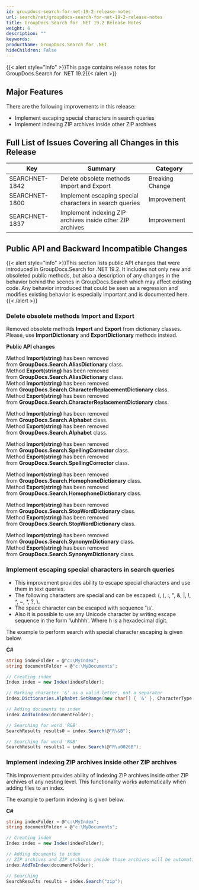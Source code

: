 ```yaml
---
id: groupdocs-search-for-net-19-2-release-notes
url: search/net/groupdocs-search-for-net-19-2-release-notes
title: GroupDocs.Search for .NET 19.2 Release Notes
weight: 6
description: ""
keywords: 
productName: GroupDocs.Search for .NET
hideChildren: False
---
```

{{< alert style="info" >}}This page contains release notes for GroupDocs.Search for .NET 19.2{{< /alert >}}

## Major Features

There are the following improvements in this release:

*   Implement escaping special characters in search queries
*   Implement indexing ZIP archives inside other ZIP archives

## Full List of Issues Covering all Changes in this Release

| Key | Summary | Category |
| --- | --- | --- |
| SEARCHNET-1842 | Delete obsolete methods Import and Export | Breaking Change |
| SEARCHNET-1800 | Implement escaping special characters in search queries | Improvement |
| SEARCHNET-1837 | Implement indexing ZIP archives inside other ZIP archives | Improvement |

## Public API and Backward Incompatible Changes

{{< alert style="info" >}}This section lists public API changes that were introduced in GroupDocs.Search for .NET 19.2. It includes not only new and obsoleted public methods, but also a description of any changes in the behavior behind the scenes in GroupDocs.Search which may affect existing code. Any behavior introduced that could be seen as a regression and modifies existing behavior is especially important and is documented here.{{< /alert >}}

### Delete obsolete methods Import and Export

Removed obsolete methods **Import** and **Export** from dictionary classes. Please, use **ImportDictionary** and **ExportDictionary** methods instead.

**Public API changes**

Method **Import(string)** has been removed from **GroupDocs.Search.AliasDictionary** class.  
Method **Export(string)** has been removed from **GroupDocs.Search.AliasDictionary** class.  
Method **Import(string)** has been removed from **GroupDocs.Search.CharacterReplacementDictionary** class.  
Method **Export(string)** has been removed from **GroupDocs.Search.CharacterReplacementDictionary** class.

Method **Import(string)** has been removed from **GroupDocs.Search.Alphabet** class.  
Method **Export(string)** has been removed from **GroupDocs.Search.Alphabet** class.

Method **Import(string)** has been removed from **GroupDocs.Search.SpellingCorrector** class.  
Method **Export(string)** has been removed from **GroupDocs.Search.SpellingCorrector** class.

Method **Import(string)** has been removed from **GroupDocs.Search.HomophoneDictionary** class.  
Method **Export(string)** has been removed from **GroupDocs.Search.HomophoneDictionary** class.

Method **Import(string)** has been removed from **GroupDocs.Search.StopWordDictionary** class.  
Method **Export(string)** has been removed from **GroupDocs.Search.StopWordDictionary** class.

Method **Import(string)** has been removed from **GroupDocs.Search.SynonymDictionary** class.  
Method **Export(string)** has been removed from **GroupDocs.Search.SynonymDictionary** class.

### Implement escaping special characters in search queries

*   This improvement provides ability to escape special characters and use them in text queries.
*   The following characters are special and can be escaped: (, ), :, ", &, |, !, ^, ~, \*, ?, \\.
*   The space character can be escaped with sequence '\\s'.
*   Also it is possible to use any Unicode character by writing escape sequence in the form '\\uhhhh'. Where h is a hexadecimal digit.

The example to perform search with special character escaping is given below.

**C#**

```csharp
string indexFolder = @"c:\MyIndex";
string documentFolder = @"c:\MyDocuments";

// Creating index
Index index = new Index(indexFolder);

// Marking character '&' as a valid letter, not a separator
index.Dictionaries.Alphabet.SetRange(new char[] { '&' }, CharacterType.Letter);

// Adding documents to index
index.AddToIndex(documentFolder);

// Searching for word 'R&B'
SearchResults results0 = index.Search(@"R\&B");

// Searching for word 'R&B'
SearchResults results1 = index.Search(@"R\u0026B");
```

### Implement indexing ZIP archives inside other ZIP archives

This improvement provides ability of indexing ZIP archives inside other ZIP archives of any nesting level. This functionality works automatically when adding files to an index.

The example to perform indexing is given below.

**C#**

```csharp
string indexFolder = @"c:\MyIndex";
string documentFolder = @"c:\MyDocuments";

// Creating index
Index index = new Index(indexFolder);

// Adding documents to index
// ZIP archives and ZIP archives inside those archives will be automatically added to index
index.AddToIndex(documentFolder);

// Searching
SearchResults results = index.Search("zip");

```
